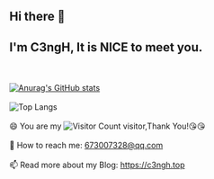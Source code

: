 ## Hi there 👋
## I'm C3ngH, It is NICE to meet you. 
<br></br>
[![Anurag's GitHub stats](https://github-readme-stats.vercel.app/api?username=zch050217&theme=tokyonight)](https://github.com/anuraghazra/github-readme-stats)
<br></br>
![Top Langs](https://github-readme-stats.vercel.app/api/top-langs/?username=zch050217&layout=compact&theme=tokyonight)
</br></br>
😄 You are my ![Visitor Count](https://profile-counter.glitch.me/wisdom-zhe/count.svg) visitor,Thank You!:kissing_heart::kissing_heart:
<br></br>
💬 How to reach me: 673007328@qq.com
<br></br>
📫 Read more about my Blog: https://c3ngh.top
